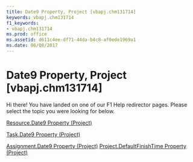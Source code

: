 ```yaml
---
title: Date9 Property, Project [vbapj.chm131714]
keywords: vbapj.chm131714
f1_keywords:
- vbapj.chm131714
ms.prod: office
ms.assetid: d611c4ee-df71-44da-b4c8-af0ede1969a1
ms.date: 06/08/2017
---
```



# Date9 Property, Project [vbapj.chm131714]

Hi there! You have landed on one of our F1 Help redirector pages. Please select the topic you were looking for below.

[Resource.Date9 Property (Project)](http://msdn.microsoft.com/library/b6927a45-0eee-6704-0448-5b7db405472e%28Office.15%29.aspx)

[Task.Date9 Property (Project)](http://msdn.microsoft.com/library/f44e530e-6534-b317-6b07-864a415b964b%28Office.15%29.aspx)

[Assignment.Date9 Property (Project)](http://msdn.microsoft.com/library/a53e08a9-cd7e-2652-60d8-b1adc90e926c%28Office.15%29.aspx)
[Project.DefaultFinishTime Property (Project)](http://msdn.microsoft.com/library/25c6bcc1-6543-b4b4-780b-d924189054de%28Office.15%29.aspx)

